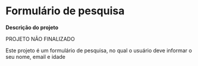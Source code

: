 <h1>Formulário de pesquisa</h1>
 <p> <strong>Descrição do projeto</strong> </p>
 
 <p> PROJETO NÃO FINALIZADO </p>
 
  Este projeto é um formulário de pesquisa, no qual o usuário deve informar o seu nome, email e idade
